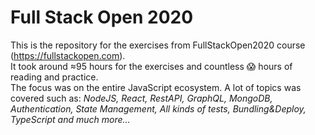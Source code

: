 # Full Stack Open 2020
This is the repository for the exercises from FullStackOpen2020 course (https://fullstackopen.com).  
It took around ≈95 hours for the exercises and countless 😱 hours of reading and practice.  
The focus was on the entire JavaScript ecosystem. A lot of topics was covered such as: *NodeJS, React, RestAPI, GraphQL, MongoDB, Authentication, State Management, All kinds of tests, Bundling&Deploy, TypeScript and much more...*
